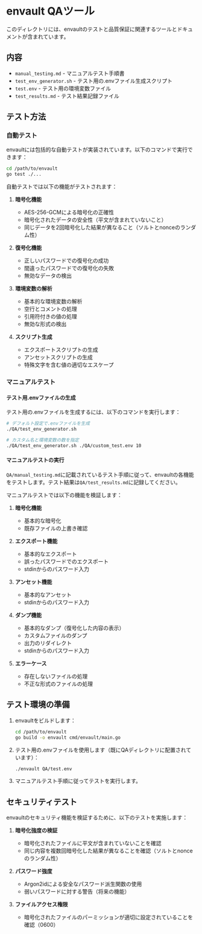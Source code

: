 # envault QAツール

このディレクトリには、envaultのテストと品質保証に関連するツールとドキュメントが含まれています。

## 内容

- `manual_testing.md` - マニュアルテスト手順書
- `test_env_generator.sh` - テスト用の.envファイル生成スクリプト
- `test.env` - テスト用の環境変数ファイル
- `test_results.md` - テスト結果記録ファイル

## テスト方法

### 自動テスト

envaultには包括的な自動テストが実装されています。以下のコマンドで実行できます：

```bash
cd /path/to/envault
go test ./...
```

自動テストでは以下の機能がテストされます：

1. **暗号化機能**
   - AES-256-GCMによる暗号化の正確性
   - 暗号化されたデータの安全性（平文が含まれていないこと）
   - 同じデータを2回暗号化した結果が異なること（ソルトとnonceのランダム性）

2. **復号化機能**
   - 正しいパスワードでの復号化の成功
   - 間違ったパスワードでの復号化の失敗
   - 無効なデータの検出

3. **環境変数の解析**
   - 基本的な環境変数の解析
   - 空行とコメントの処理
   - 引用符付きの値の処理
   - 無効な形式の検出

4. **スクリプト生成**
   - エクスポートスクリプトの生成
   - アンセットスクリプトの生成
   - 特殊文字を含む値の適切なエスケープ

### マニュアルテスト

#### テスト用.envファイルの生成

テスト用の.envファイルを生成するには、以下のコマンドを実行します：

```bash
# デフォルト設定で.envファイルを生成
./QA/test_env_generator.sh

# カスタム名と環境変数の数を指定
./QA/test_env_generator.sh ./QA/custom_test.env 10
```

#### マニュアルテストの実行

`QA/manual_testing.md`に記載されているテスト手順に従って、envaultの各機能をテストします。テスト結果は`QA/test_results.md`に記録してください。

マニュアルテストでは以下の機能を検証します：

1. **暗号化機能**
   - 基本的な暗号化
   - 既存ファイルの上書き確認

2. **エクスポート機能**
   - 基本的なエクスポート
   - 誤ったパスワードでのエクスポート
   - stdinからのパスワード入力

3. **アンセット機能**
   - 基本的なアンセット
   - stdinからのパスワード入力

4. **ダンプ機能**
   - 基本的なダンプ（復号化した内容の表示）
   - カスタムファイルのダンプ
   - 出力のリダイレクト
   - stdinからのパスワード入力

5. **エラーケース**
   - 存在しないファイルの処理
   - 不正な形式のファイルの処理

## テスト環境の準備

1. envaultをビルドします：
   ```bash
   cd /path/to/envault
   go build -o envault cmd/envault/main.go
   ```

2. テスト用の.envファイルを使用します（既にQAディレクトリに配置されています）：
   ```bash
   ./envault QA/test.env
   ```

3. マニュアルテスト手順に従ってテストを実行します。

## セキュリティテスト

envaultのセキュリティ機能を検証するために、以下のテストを実施します：

1. **暗号化強度の検証**
   - 暗号化されたファイルに平文が含まれていないことを確認
   - 同じ内容を複数回暗号化した結果が異なることを確認（ソルトとnonceのランダム性）

2. **パスワード強度**
   - Argon2idによる安全なパスワード派生関数の使用
   - 弱いパスワードに対する警告（将来の機能）

3. **ファイルアクセス権限**
   - 暗号化されたファイルのパーミッションが適切に設定されていることを確認（0600）
